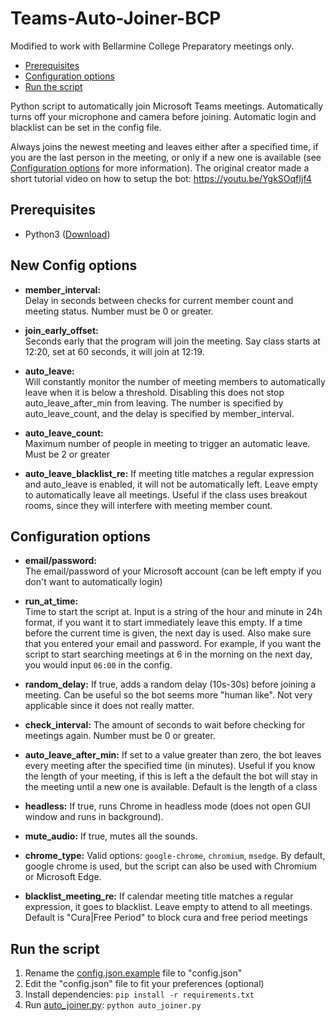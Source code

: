 # Teams-Auto-Joiner-BCP

Modified to work with Bellarmine College Preparatory meetings only.

- [Prerequisites](#prerequisites)
- [Configuration options](#configuration-options)
- [Run the script](#run-the-script)

Python script to automatically join Microsoft Teams meetings.
Automatically turns off your microphone and camera before joining. Automatic login and blacklist can be set in the config file.

Always joins the newest meeting and leaves either after a specified time, if you are the last person in the meeting, or only if a new one is available (see [Configuration options](#configuration-options) for more information).
The original creator made a short tutorial video on how to setup the bot: https://youtu.be/YgkSOqfIjf4


## Prerequisites  
  
 - Python3 ([Download](https://www.python.org/downloads/))  
   
## New Config options  

- **member_interval:**  
Delay in seconds between checks for current member count and meeting status. Number must be 0 or greater. 

- **join_early_offset:**  
Seconds early that the program will join the meeting. Say class starts at 12:20, set at 60 seconds, it will join at 12:19.

- **auto_leave:**  
Will constantly monitor the number of meeting members to automatically leave when it is below a threshold. Disabling this does not stop auto_leave_after_min from leaving.
The number is specified by auto_leave_count, and the delay is specified by member_interval.  

- **auto_leave_count:**  
Maximum number of people in meeting to trigger an automatic leave. Must be 2 or greater  

- **auto_leave_blacklist_re:**
If meeting title matches a regular expression and auto_leave is enabled, it will not be automatically left.
Leave empty to automatically leave all meetings.
Useful if the class uses breakout rooms, since they will interfere with meeting member count.

## Configuration options  
  
- **email/password:**  
The email/password of your Microsoft account (can be left empty if you don't want to automatically login)  

- **run_at_time:**  
Time to start the script at. Input is a string of the hour and minute in 24h format, if you want it to start immediately leave this empty. 
If a time before the current time is given, the next day is used. Also make sure that you entered your email and password.
For example, if you want the script to start searching meetings at 6 in the morning on the next day, you would input `06:00` in the config.

- **random_delay:**
If true, adds a random delay (10s-30s) before joining a meeting. Can be useful so the bot seems more "human like".
Not very applicable since it does not really matter.

- **check_interval:**
The amount of seconds to wait before checking for meetings again. Number must be 0 or greater.  

- **auto_leave_after_min:**
If set to a value greater than zero, the bot leaves every meeting after the specified time (in minutes). Useful if you know the length of your meeting, if this is left a the default the bot will stay in the meeting until a new one is available. Default is the length of a class

- **headless:**
If true, runs Chrome in headless mode (does not open GUI window and runs in background).

- **mute_audio:**
If true, mutes all the sounds.

- **chrome_type:**
Valid options: `google-chrome`, `chromium`, `msedge`. By default, google chrome is used, but the script can also be used with Chromium or Microsoft Edge.

- **blacklist_meeting_re:**
If calendar meeting title matches a regular expression, it goes to blacklist.
Leave empty to attend to all meetings.
Default is "Cura|Free Period" to block cura and free period meetings


## Run the script

 1. Rename the [config.json.example](config.json.example) file to "config.json"
 2. Edit the "config.json" file to fit your preferences (optional)
 3. Install dependencies:   ```pip install -r requirements.txt```
 4. Run [auto_joiner.py](auto_joiner.py): `python auto_joiner.py`
